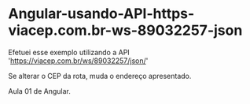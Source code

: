 
# Angular-usando-API-https-viacep.com.br-ws-89032257-json
Efetuei esse exemplo utilizando a API 'https://viacep.com.br/ws/89032257/json/'

Se alterar o CEP da rota, muda o endereço apresentado.

Aula 01 de Angular. 
